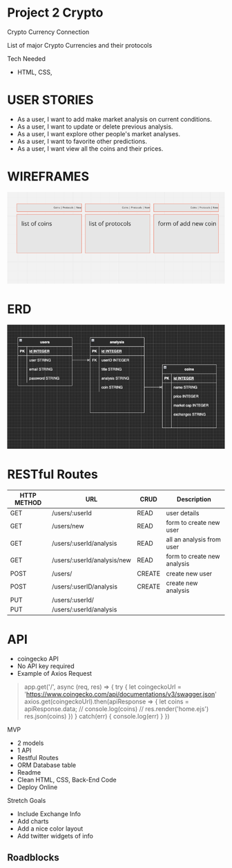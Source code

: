 # Project 2 Crypto

Crypto Currency Connection

List of major Crypto Currencies and their protocols


Tech Needed
- HTML, CSS, 

# USER STORIES
- As a user, I want to add make market analysis on current conditions.
- As a user, I want to update or delete previous analysis.
- As a user, I want explore other people's market analyses.
- As a user, I want to favorite other predictions.
- As a user, I want view all the coins and their prices.

# WIREFRAMES 
![wireframe](/media/ccc_wireframe.png)

# ERD
![wireframe](/media/ERD_layout.png)

# RESTful Routes
| HTTP METHOD | URL | CRUD | Description
| ------ | ----------- | ------ | ------ |
| GET | /users/:userId | READ | user details |
| GET | /users/new | READ | form to create new user |
| GET | /users/:userId/analysis | READ | all an analysis from user |
| GET | /users/:userId/analysis/new | READ | form to create new analysis |
| POST | /users/ | CREATE | create new user
| POST | /users/:userID/analysis | CREATE | create new analysis
| PUT | /users/:userId/ |
| PUT | /users/:userId/analysis |



# API
- coingecko API
- No API key required
- Example of Axios Request

> app.get('/', async (req, res) => {
    try {
      let coingeckoUrl = 'https://www.coingecko.com/api/documentations/v3/swagger.json'
      axios.get(coingeckoUrl).then(apiResponse => {
        let coins = apiResponse.data;
        // console.log(coins)
        // res.render('home.ejs')
        res.json(coins)
      })
    } catch(err) {
      console.log(err)
    }
  })

MVP
- 2 models
- 1 API
- Restful Routes
- ORM Database table
- Readme
- Clean HTML, CSS, Back-End Code
- Deploy Online

Stretch Goals
- Include Exchange Info
- Add charts
- Add a nice color layout
- Add twitter widgets of info


Roadblocks 
-
